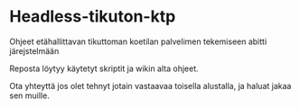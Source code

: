 # Headless-tikuton-ktp
Ohjeet etähallittavan tikuttoman koetilan palvelimen tekemiseen abitti järejstelmään

Reposta löytyy käytetyt skriptit ja wikin alta ohjeet.

Ota yhteyttä jos olet tehnyt jotain vastaavaa toisella alustalla, ja haluat jakaa sen muille.